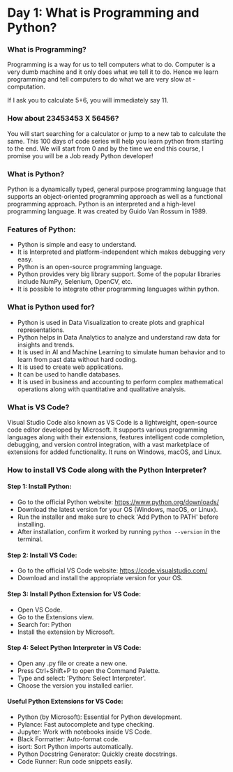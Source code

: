 # Day 1: What is Programming and Python?

### What is Programming?

Programming is a way for us to tell computers what to do. Computer is a very dumb machine and it only does what we tell it to do. Hence we learn programming and tell computers to do what we are very slow at - computation. 

If I ask you to calculate 5+6, you will immediately say 11. 

### How about 23453453 X 56456?

You will start searching for a calculator or jump to a new tab to calculate the same. 
This 100 days of code series will help you learn python from starting to the end. We will start from 0 and by the time we end this course, I promise you will be a Job ready Python developer!

### What is Python?

Python is a dynamically typed, general purpose programming language that supports an object-oriented programming approach as well as a functional programming approach. Python is an interpreted and a high-level programming language. It was created by Guido Van Rossum in 1989. 

### Features of Python:

- Python is simple and easy to understand.
- It is Interpreted and platform-independent which makes debugging very easy.
- Python is an open-source programming language.
- Python provides very big library support. Some of the popular libraries include NumPy, Selenium, OpenCV, etc.
- It is possible to integrate other programming languages within python.

### What is Python used for?

- Python is used in Data Visualization to create plots and graphical representations.
- Python helps in Data Analytics to analyze and understand raw data for insights and trends.
- It is used in AI and Machine Learning to simulate human behavior and to learn from past data without hard coding.
- It is used to create web applications.
- It can be used to handle databases.
- It is used in business and accounting to perform complex mathematical operations along with quantitative and qualitative analysis.

### What is VS Code?

Visual Studio Code also known as VS Code is a lightweight, open-source code editor developed by Microsoft. It supports various programming languages along with their extensions, features intelligent code completion, debugging, and version control integration, with a vast marketplace of extensions for added functionality. It runs on Windows, macOS, and Linux.

### How to install VS Code along with the Python Interpreter?

#### Step 1: Install Python:

- Go to the official Python website: https://www.python.org/downloads/
- Download the latest version for your OS (Windows, macOS, or Linux).
- Run the installer and make sure to check 'Add Python to PATH' before installing.
- After installation, confirm it worked by running `python --version` in the terminal.

#### Step 2: Install VS Code:

- Go to the official VS Code website: https://code.visualstudio.com/
- Download and install the appropriate version for your OS.

#### Step 3: Install Python Extension for VS Code:

- Open VS Code.
- Go to the Extensions view.
- Search for: Python
- Install the extension by Microsoft.

#### Step 4: Select Python Interpreter in VS Code:

- Open any .py file or create a new one.
- Press Ctrl+Shift+P to open the Command Palette.
- Type and select: 'Python: Select Interpreter'.
- Choose the version you installed earlier.

#### Useful Python Extensions for VS Code:

- Python (by Microsoft): Essential for Python development.
- Pylance: Fast autocomplete and type checking.
- Jupyter: Work with notebooks inside VS Code.
- Black Formatter: Auto-format code.
- isort: Sort Python imports automatically.
- Python Docstring Generator: Quickly create docstrings.
- Code Runner: Run code snippets easily.